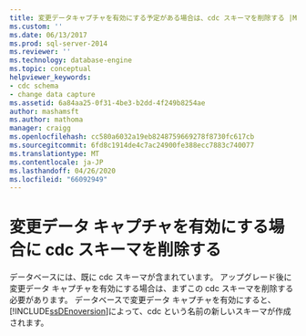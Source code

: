 ```yaml
---
title: 変更データキャプチャを有効にする予定がある場合は、cdc スキーマを削除する |Microsoft Docs
ms.custom: ''
ms.date: 06/13/2017
ms.prod: sql-server-2014
ms.reviewer: ''
ms.technology: database-engine
ms.topic: conceptual
helpviewer_keywords:
- cdc schema
- change data capture
ms.assetid: 6a84aa25-0f31-4be3-b2dd-4f249b8254ae
author: mashamsft
ms.author: mathoma
manager: craigg
ms.openlocfilehash: cc580a6032a19eb8248759669278f8730fc617cb
ms.sourcegitcommit: 6fd8c1914de4c7ac24900fe388ecc7883c740077
ms.translationtype: MT
ms.contentlocale: ja-JP
ms.lasthandoff: 04/26/2020
ms.locfileid: "66092949"
---
```

# <a name="remove-the-cdc-schema-if-you-plan-to-enable-change-data-capture"></a>変更データ キャプチャを有効にする場合に cdc スキーマを削除する
  データベースには、既に cdc スキーマが含まれています。 アップグレード後に変更データ キャプチャを有効にする場合は、まずこの cdc スキーマを削除する必要があります。 データベースで変更データ キャプチャを有効にすると、[!INCLUDE[ssDEnoversion](../../includes/ssdenoversion-md.md)]によって、cdc という名前の新しいスキーマが作成されます。  
  
  
